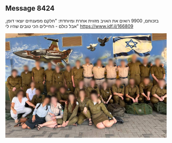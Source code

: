 ## Message 8424

בזכותם, 9900 רואים את האויב מזווית אחרת ומיוחדת:
"חלקם מפענחים יוצאי דופן, אבל כולם - החיילים הכי טובים שהיו לי"
https://www.idf.il/166809

![Photo](./8424/8424_photo.jpg)

